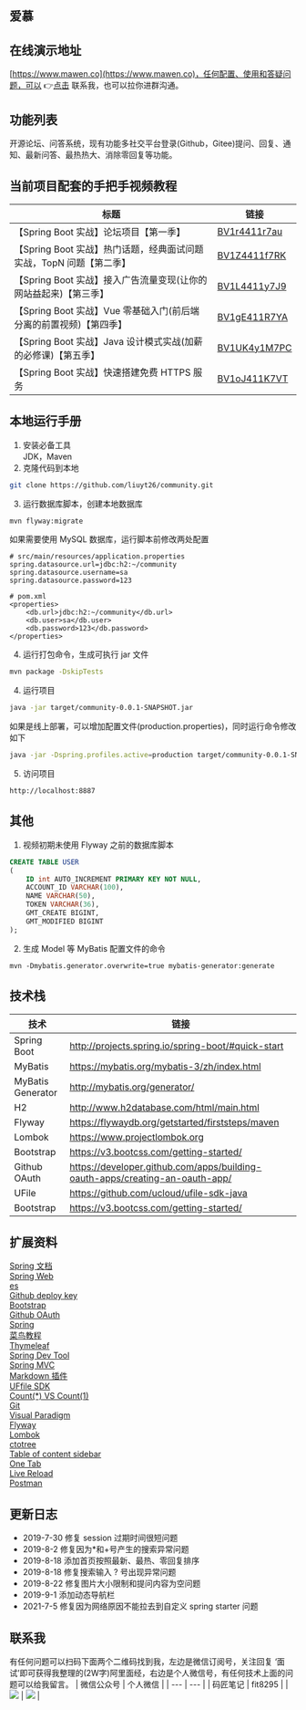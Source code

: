 ## 爱慕

## 在线演示地址
[https://www.mawen.co](https://www.mawen.co)，任何配置、使用和答疑问题，可以 👉[点击](#联系我) 联系我，也可以拉你进群沟通。

## 功能列表  
开源论坛、问答系统，现有功能多社交平台登录(Github，Gitee)提问、回复、通知、最新问答、最热热大、消除零回复等功能。

## 当前项目配套的手把手视频教程
|  标题   |  链接   |
| --- | --- |
|  【Spring Boot 实战】论坛项目【第一季】   |  [BV1r4411r7au](https://www.bilibili.com/video/BV1r4411r7au)  |
|  【Spring Boot 实战】热门话题，经典面试问题实战，TopN 问题【第二季】|  [BV1Z4411f7RK](https://www.bilibili.com/video/BV1Z4411f7RK)  |
|  【Spring Boot 实战】接入广告流量变现(让你的网站益起来)【第三季】  | [BV1L4411y7J9](https://www.bilibili.com/video/BV1L4411y7J9)  |
|  【Spring Boot 实战】Vue 零基础入门(前后端分离的前置视频)【第四季】  |   [BV1gE411R7YA](https://www.bilibili.com/video/BV1gE411R7YA) |
|  【Spring Boot 实战】Java 设计模式实战(加薪的必修课)【第五季】  |   [BV1UK4y1M7PC](https://www.bilibili.com/video/BV1UK4y1M7PC) |
|  【Spring Boot 实战】快速搭建免费 HTTPS 服务  |   [BV1oJ411K7VT](https://www.bilibili.com/video/BV1oJ411K7VT)  |

## 本地运行手册
1. 安装必备工具  
JDK，Maven
2. 克隆代码到本地
```sh
git clone https://github.com/liuyt26/community.git
````
3. 运行数据库脚本，创建本地数据库
```sh
mvn flyway:migrate
```
如果需要使用 MySQL 数据库，运行脚本前修改两处配置
```
# src/main/resources/application.properties 
spring.datasource.url=jdbc:h2:~/community
spring.datasource.username=sa
spring.datasource.password=123
```
```
# pom.xml
<properties>
    <db.url>jdbc:h2:~/community</db.url>
    <db.user>sa</db.user>
    <db.password>123</db.password>
</properties>
```
4. 运行打包命令，生成可执行 jar 文件
```sh
mvn package -DskipTests
```
4. 运行项目  
```sh
java -jar target/community-0.0.1-SNAPSHOT.jar
```
如果是线上部署，可以增加配置文件(production.properties)，同时运行命令修改如下
```sh
java -jar -Dspring.profiles.active=production target/community-0.0.1-SNAPSHOT.jar
```
5. 访问项目
```
http://localhost:8887
```

## 其他
1. 视频初期未使用 Flyway 之前的数据库脚本
```sql
CREATE TABLE USER
(
    ID int AUTO_INCREMENT PRIMARY KEY NOT NULL,
    ACCOUNT_ID VARCHAR(100),
    NAME VARCHAR(50),
    TOKEN VARCHAR(36),
    GMT_CREATE BIGINT,
    GMT_MODIFIED BIGINT
);
```
2. 生成 Model 等 MyBatis 配置文件的命令
```
mvn -Dmybatis.generator.overwrite=true mybatis-generator:generate
```


## 技术栈
|  技术   |  链接   |
| --- | --- |
|  Spring Boot   |  http://projects.spring.io/spring-boot/#quick-start   |
|   MyBatis  |  https://mybatis.org/mybatis-3/zh/index.html   |
|   MyBatis Generator  |  http://mybatis.org/generator/   |
|   H2  |   http://www.h2database.com/html/main.html  |
|   Flyway  |   https://flywaydb.org/getstarted/firststeps/maven  |
|Lombok| https://www.projectlombok.org |
|Bootstrap|https://v3.bootcss.com/getting-started/|
|Github OAuth|https://developer.github.com/apps/building-oauth-apps/creating-an-oauth-app/|
|UFile|https://github.com/ucloud/ufile-sdk-java|
|Bootstrap|https://v3.bootcss.com/getting-started/|

## 扩展资料
[Spring 文档](https://spring.io/guides)    
[Spring Web](https://spring.io/guides/gs/serving-web-content/)   
[es](https://elasticsearch.cn/explore)    
[Github deploy key](https://developer.github.com/v3/guides/managing-deploy-keys/#deploy-keys)    
[Bootstrap](https://v3.bootcss.com/getting-started/)    
[Github OAuth](https://developer.github.com/apps/building-oauth-apps/creating-an-oauth-app/)    
[Spring](https://docs.spring.io/spring-boot/docs/2.0.0.RC1/reference/htmlsingle/#boot-features-embedded-database-support)    
[菜鸟教程](https://www.runoob.com/mysql/mysql-insert-query.html)    
[Thymeleaf](https://www.thymeleaf.org/doc/tutorials/3.0/usingthymeleaf.html#setting-attribute-values)    
[Spring Dev Tool](https://docs.spring.io/spring-boot/docs/2.0.0.RC1/reference/htmlsingle/#using-boot-devtools)  
[Spring MVC](https://docs.spring.io/spring/docs/5.0.3.RELEASE/spring-framework-reference/web.html#mvc-handlermapping-interceptor)  
[Markdown 插件](http://editor.md.ipandao.com/)   
[UFfile SDK](https://github.com/ucloud/ufile-sdk-java)  
[Count(*) VS Count(1)](https://mp.weixin.qq.com/s/Rwpke4BHu7Fz7KOpE2d3Lw)  
[Git](https://git-scm.com/download)   
[Visual Paradigm](https://www.visual-paradigm.com)    
[Flyway](https://flywaydb.org/getstarted/firststeps/maven)  
[Lombok](https://www.projectlombok.org)    
[ctotree](https://www.octotree.io/)   
[Table of content sidebar](https://chrome.google.com/webstore/detail/table-of-contents-sidebar/ohohkfheangmbedkgechjkmbepeikkej)    
[One Tab](https://chrome.google.com/webstore/detail/chphlpgkkbolifaimnlloiipkdnihall)    
[Live Reload](https://chrome.google.com/webstore/detail/livereload/jnihajbhpnppcggbcgedagnkighmdlei/related)  
[Postman](https://chrome.google.com/webstore/detail/coohjcphdfgbiolnekdpbcijmhambjff)

## 更新日志
- 2019-7-30 修复 session 过期时间很短问题   
- 2019-8-2 修复因为*和+号产生的搜索异常问题  
- 2019-8-18 添加首页按照最新、最热、零回复排序  
- 2019-8-18 修复搜索输入 ? 号出现异常问题
- 2019-8-22 修复图片大小限制和提问内容为空问题
- 2019-9-1 添加动态导航栏  
- 2021-7-5 修复因为网络原因不能拉去到自定义 spring starter 问题

## 联系我
有任何问题可以扫码下面两个二维码找到我，左边是微信订阅号，关注回复 ‘面试’即可获得我整理的(2W字)阿里面经，右边是个人微信号，有任何技术上面的问题可以给我留言。
|  微信公众号   |  个人微信   |
| --- | --- |
|  码匠笔记  |  fit8295 |
|  ![](https://mawen-cdn.cn-bj.ufileos.com/wxdyh-qr.jpeg?iopcmd=thumbnail&type=1&scale=50)   |   ![](http://mawen-cdn.cn-bj.ufileos.com/wechat.jpeg?iopcmd=thumbnail&type=1&scale=50)  |
